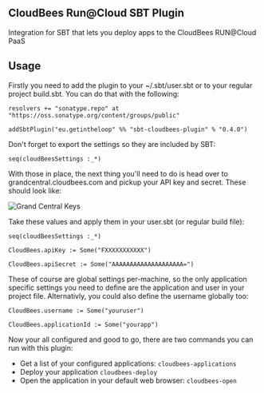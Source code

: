 CloudBees Run@Cloud SBT Plugin
------------------------------

Integration for SBT that lets you deploy apps to the CloudBees RUN@Cloud PaaS

Usage
-----

Firstly you need to add the plugin to your ~/.sbt/user.sbt or to your regular project build.sbt. You can do that with the following:

<pre><code>resolvers += "sonatype.repo" at "https://oss.sonatype.org/content/groups/public"

addSbtPlugin("eu.getintheloop" %% "sbt-cloudbees-plugin" % "0.4.0")
</code></pre>

Don't forget to export the settings so they are included by SBT:

<pre><code>seq(cloudBeesSettings :_*)</code></pre>

With those in place, the next thing you'll need to do is head over to grandcentral.cloudbees.com and pickup your API key and secret. These should look like: 

![Grand Central Keys](https://github.com/timperrett/sbt-cloudbees-plugin/raw/master/notes/img/beehive-keys.jpg)

Take these values and apply them in your user.sbt (or regular build file):

<pre><code>seq(cloudBeesSettings :_*)

CloudBees.apiKey := Some("FXXXXXXXXXXX")

CloudBees.apiSecret := Some("AAAAAAAAAAAAAAAAAAAA=")
</code></pre>

These of course are global settings per-machine, so the only application specific settings you need to define are the application and user in your project file. Alternativly, you could also define the username globally too:

<pre><code>CloudBees.username := Some("youruser")

CloudBees.applicationId := Some("yourapp")
</code></pre>

Now your all configured and good to go, there are two commands you can run with this plugin:

* Get a list of your configured applications: <code>cloudbees-applications</code>
* Deploy your application <code>cloudbees-deploy</code>
* Open the application in your default web browser: <code>cloudbees-open</code>
